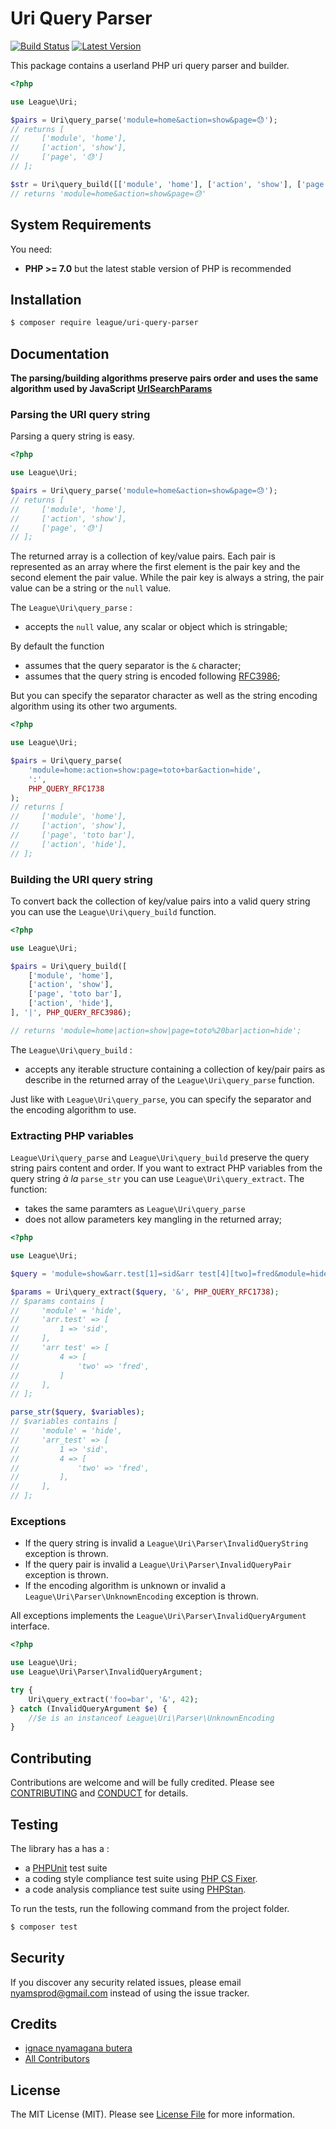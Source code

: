 Uri Query Parser
=======

[![Build Status](https://img.shields.io/travis/thephpleague/uri-query-parser/master.svg?style=flat-square)](https://travis-ci.org/thephpleague/uri-query-parser)
[![Latest Version](https://img.shields.io/github/release/thephpleague/uri-query-parser.svg?style=flat-square)](https://github.com/thephpleague/uri-query-parser/releases)

This package contains a userland PHP uri query parser and builder.

```php
<?php

use League\Uri;

$pairs = Uri\query_parse('module=home&action=show&page=😓');
// returns [
//     ['module', 'home'],
//     ['action', 'show'],
//     ['page', '😓']
// ];

$str = Uri\query_build([['module', 'home'], ['action', 'show'], ['page', '😓']]);
// returns 'module=home&action=show&page=😓'
```

System Requirements
-------

You need:

- **PHP >= 7.0** but the latest stable version of PHP is recommended

Installation
--------

```bash
$ composer require league/uri-query-parser
```

Documentation
--------

**The parsing/building algorithms preserve pairs order and uses the same algorithm used by JavaScript [UrlSearchParams](https://developer.mozilla.org/en-US/docs/Web/API/URLSearchParams/URLSearchParams)**

### Parsing the URI query string

Parsing a query string is easy.

```php
<?php

use League\Uri;

$pairs = Uri\query_parse('module=home&action=show&page=😓');
// returns [
//     ['module', 'home'],
//     ['action', 'show'],
//     ['page', '😓']
// ];
```

The returned array is a collection of key/value pairs. Each pair is represented as an array where the first element is the pair key and the second element the pair value. While the pair key is always a string, the pair value can be a string or the `null` value.

The `League\Uri\query_parse` :

- accepts the `null` value, any scalar or object which is stringable;

By default the function

- assumes that the query separator is the `&` character;
- assumes that the query string is encoded following [RFC3986](https://tools.ietf.org/html/rfc3986#section-3.4);

But you can specify the separator character as well as the string encoding algorithm using its other two arguments.


```php
<?php

use League\Uri;

$pairs = Uri\query_parse(
    'module=home:action=show:page=toto+bar&action=hide',
    ':',
    PHP_QUERY_RFC1738
);
// returns [
//     ['module', 'home'],
//     ['action', 'show'],
//     ['page', 'toto bar'],
//     ['action', 'hide'],
// ];
```

### Building the URI query string

To convert back the collection of key/value pairs into a valid query string you can use the `League\Uri\query_build` function.

```php
<?php

use League\Uri;

$pairs = Uri\query_build([
    ['module', 'home'],
    ['action', 'show'],
    ['page', 'toto bar'],
    ['action', 'hide'],
], '|', PHP_QUERY_RFC3986);

// returns 'module=home|action=show|page=toto%20bar|action=hide';
```

The `League\Uri\query_build` :

- accepts any iterable structure containing a collection of key/pair pairs as describe in the returned array of the `League\Uri\query_parse` function.

Just like with `League\Uri\query_parse`, you can specify the separator and the encoding algorithm to use.

### Extracting PHP variables

`League\Uri\query_parse` and `League\Uri\query_build` preserve the query string pairs content and order. If you want to extract PHP variables from the query string *à la* `parse_str` you can use `League\Uri\query_extract`. The function:

- takes the same paramters as `League\Uri\query_parse`
- does not allow parameters key mangling in the returned array;

```php
<?php

use League\Uri;

$query = 'module=show&arr.test[1]=sid&arr test[4][two]=fred&module=hide';

$params = Uri\query_extract($query, '&', PHP_QUERY_RFC1738);
// $params contains [
//     'module' = 'hide',
//     'arr.test' => [
//         1 => 'sid',
//     ],
//     'arr test' => [
//         4 => [
//             'two' => 'fred',
//         ]
//     ],
// ];

parse_str($query, $variables);
// $variables contains [
//     'module' = 'hide',
//     'arr_test' => [
//         1 => 'sid',
//         4 => [
//             'two' => 'fred',
//         ],
//     ],
// ];
```

### Exceptions

- If the query string is invalid a `League\Uri\Parser\InvalidQueryString` exception is thrown.
- If the query pair is invalid a `League\Uri\Parser\InvalidQueryPair` exception is thrown.
- If the encoding algorithm is unknown or invalid a `League\Uri\Parser\UnknownEncoding` exception is thrown.

All exceptions implements the `League\Uri\Parser\InvalidQueryArgument` interface.

```php
<?php

use League\Uri;
use League\Uri\Parser\InvalidQueryArgument;

try {
	Uri\query_extract('foo=bar', '&', 42);
} catch (InvalidQueryArgument $e) {
	//$e is an instanceof League\Uri\Parser\UnknownEncoding
}
```

Contributing
-------

Contributions are welcome and will be fully credited. Please see [CONTRIBUTING](.github/CONTRIBUTING.md) and [CONDUCT](CONDUCT.md) for details.

Testing
-------

The library has a has a :

- a [PHPUnit](https://phpunit.de) test suite
- a coding style compliance test suite using [PHP CS Fixer](http://cs.sensiolabs.org/).
- a code analysis compliance test suite using [PHPStan](https://github.com/phpstan/phpstan).

To run the tests, run the following command from the project folder.

``` bash
$ composer test
```

Security
-------

If you discover any security related issues, please email nyamsprod@gmail.com instead of using the issue tracker.

Credits
-------

- [ignace nyamagana butera](https://github.com/nyamsprod)
- [All Contributors](https://github.com/thephpleague/uri-query-parser/contributors)

License
-------

The MIT License (MIT). Please see [License File](LICENSE) for more information.